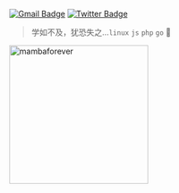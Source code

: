 [![Gmail Badge](https://img.shields.io/badge/-Gmail-c14438?style=flat-square&logo=Gmail&logoColor=white&link=mailto:linuxtaolinran@gmail.com)](mailto:linuxtaolinran@gmail.com) [![Twitter Badge](https://img.shields.io/badge/-co1intao-1ca0f1?style=flat-square&labelColor=1ca0f1&logo=twitter&logoColor=white&link=https://twitter.com/co1intao)](https://twitter.com/co1intao)

> 学如不及，犹恐失之...`linux` `js` `php` `go` 🚀

<img width="248" alt="mambaforever" src="https://user-images.githubusercontent.com/3191641/159168677-7ac8dc58-6881-453c-895c-022bf5325b94.png">
